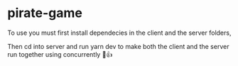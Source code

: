 # pirate-game


To use you must first install dependecies in the client and the server folders,

Then cd into server and run yarn dev to make both the client and the server run together using concurrently 🙂👍
